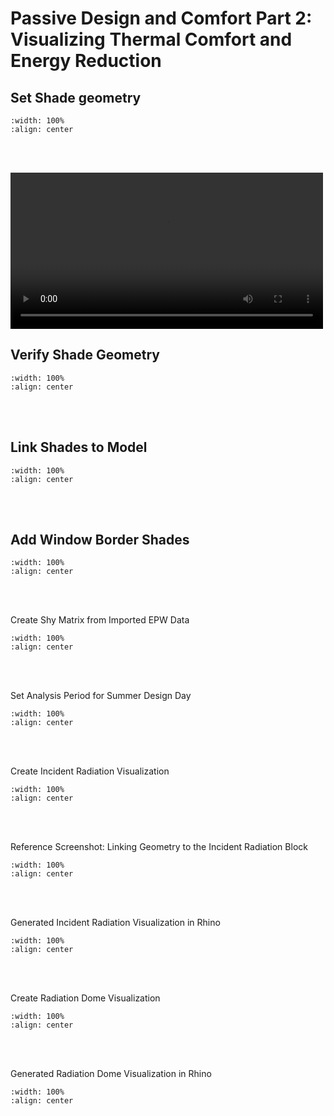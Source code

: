 # Passive Design and Comfort Part 2: Visualizing Thermal Comfort and Energy Reduction

## Set Shade geometry
```{video} ../_static/psvdgn1/psvdgn1_1.mp4
:width: 100%
:align: center
```
<br/><br/>

<video src="../_static/psvdgn1/psvdgn1_1.mp4" width="500" controls></video>

## Verify Shade Geometry
```{image} ../_static/psvdgn1/psvdgn1_2.png
:width: 100%
:align: center
```
<br/><br/>

## Link Shades to Model
```{image} ../_static/psvdgn1/psvdgn1_3.png
:width: 100%
:align: center
```
<br/><br/>

## Add Window Border Shades
```{image} ../_static/psvdgn1/psvdgn1_4.png
:width: 100%
:align: center
```
<br/><br/>

Create Shy Matrix from Imported EPW Data
```{image} ../_static/psvdgn1/psvdgn1_5.png
:width: 100%
:align: center
```
<br/><br/>

Set Analysis Period for Summer Design Day
```{image} ../_static/psvdgn1/psvdgn1_6.png
:width: 100%
:align: center
```
<br/><br/>

Create Incident Radiation Visualization
```{image} ../_static/psvdgn1/psvdgn1_7.png
:width: 100%
:align: center
```
<br/><br/>

Reference Screenshot: Linking Geometry to the Incident Radiation Block
```{image} ../_static/psvdgn1/psvdgn1_8.png
:width: 100%
:align: center
```
<br/><br/>

Generated Incident Radiation Visualization in Rhino
```{image} ../_static/psvdgn1/psvdgn1_9.png
:width: 100%
:align: center
```
<br/><br/>

Create Radiation Dome Visualization
```{image} ../_static/psvdgn1/psvdgn1_10.png
:width: 100%
:align: center
```
<br/><br/>

Generated Radiation Dome Visualization in Rhino
```{image} ../_static/psvdgn1/psvdgn1_11.png
:width: 100%
:align: center
```
<br/><br/>


